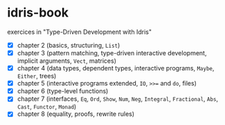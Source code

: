 # idris-book
exercices in "Type-Driven Development with Idris"

- [x] chapter 2 (basics, structuring, `List`)
- [x] chapter 3 (pattern matching, type-driven interactive development, implicit arguments, `Vect`, matrices)
- [x] chapter 4 (data types, dependent types, interactive programs, `Maybe`, `Either`, trees)
- [x] chapter 5 (interactive programs extended, `IO`, `>>=` and `do`, files)
- [x] chapter 6 (type-level functions)
- [x] chapter 7 (interfaces, `Eq`, `Ord`, `Show`, `Num`, `Neg`, `Integral`, `Fractional`, `Abs`, `Cast`, `Functor`, `Monad`)
- [x] chapter 8 (equality, proofs, rewrite rules)
